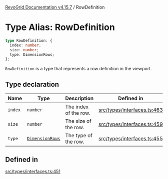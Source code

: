 [RevoGrid Documentation v4.15.7](README.md) / RowDefinition

# Type Alias: RowDefinition

```ts
type RowDefinition: {
  index: number;
  size: number;
  type: DimensionRows;
};
```

`RowDefinition` is a type that represents a row definition in the
viewport.

## Type declaration

| Name | Type | Description | Defined in |
| ------ | ------ | ------ | ------ |
| `index` | `number` | The index of the row. | [src/types/interfaces.ts:463](https://github.com/revolist/revogrid/blob/4b66617ba213e84ecc08d523780ce49415de163a/src/types/interfaces.ts#L463) |
| `size` | `number` | The size of the row. | [src/types/interfaces.ts:459](https://github.com/revolist/revogrid/blob/4b66617ba213e84ecc08d523780ce49415de163a/src/types/interfaces.ts#L459) |
| `type` | [`DimensionRows`](TypeAlias.DimensionRows.md) | The type of the row. | [src/types/interfaces.ts:455](https://github.com/revolist/revogrid/blob/4b66617ba213e84ecc08d523780ce49415de163a/src/types/interfaces.ts#L455) |

## Defined in

[src/types/interfaces.ts:451](https://github.com/revolist/revogrid/blob/4b66617ba213e84ecc08d523780ce49415de163a/src/types/interfaces.ts#L451)
